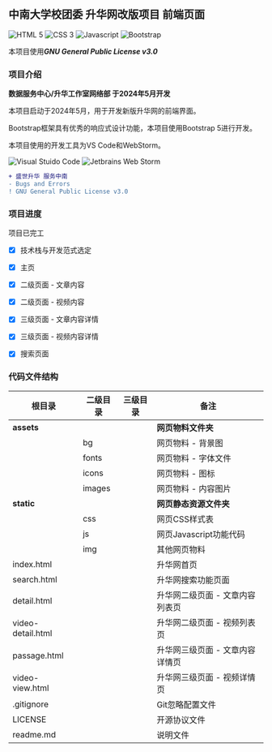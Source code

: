 ## 中南大学校团委 升华网改版项目 前端页面

![HTML 5](https://img.shields.io/badge/HTML-5-red?style=flat-square&logo=html5&logoColor=white) ![CSS 3](https://img.shields.io/badge/CSS-3-blue?style=flat-square&logo=css3&logoColor=white) ![Javascript](https://img.shields.io/badge/JavaScript-ECMA6-yellow?style=flat-square&logo=javascript&logoColor=white) ![Bootstrap](https://img.shields.io/badge/Bootstrap-5-purple?style=flat-square&logo=bootstrap&logoColor=white)

本项目使用***GNU General Public License v3.0***

### 项目介绍

**数据服务中心/升华工作室网络部 于2024年5月开发**

本项目启动于2024年5月，用于开发新版升华网的前端界面。

Bootstrap框架具有优秀的响应式设计功能，本项目使用Bootstrap 5进行开发。

本项目使用的开发工具为VS Code和WebStorm。

![Visual Stuido Code](https://img.shields.io/badge/VSCode-blue?style=flat-square&logo=vscodium&logoColor=white) ![Jetbrains Web Storm](https://img.shields.io/badge/WebStorm-black?style=flat-square&logo=WebStorm&logoColor=white)

```diff
+ 盛世升华 服务中南
- Bugs and Errors
! GNU General Public License v3.0
```

### 项目进度

项目已完工

- [x] 技术栈与开发范式选定
- [x] 主页
- [x] 二级页面 - 文章内容
- [x] 二级页面 - 视频内容
- [x] 三级页面 - 文章内容详情
- [x] 三级页面 - 视频内容详情
- [x] 搜索页面


### 代码文件结构

|根目录|二级目录|三级目录|备注|
|-|-|-|-|
|**assets**|||**网页物料文件夹**|
||bg||网页物料 - 背景图|
||fonts||网页物料 - 字体文件|
||icons||网页物料 - 图标|
||images||网页物料 - 内容图片|
|**static**|||**网页静态资源文件夹**|
||css||网页CSS样式表|
||js||网页Javascript功能代码|
||img||其他网页物料|
|index.html|||升华网首页|
|search.html|||升华网搜索功能页面|
|detail.html|||升华网二级页面 - 文章内容列表页|
|video-detail.html|||升华网二级页面 - 视频列表页|
|passage.html|||升华网三级页面 - 文章内容详情页|
|video-view.html|||升华网三级页面 - 视频详情页|
|.gitignore|||Git忽略配置文件|
|LICENSE|||开源协议文件|
|readme.md|||说明文件|
